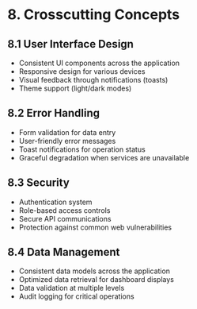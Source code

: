 # 8. Crosscutting Concepts

## 8.1 User Interface Design

- Consistent UI components across the application
- Responsive design for various devices
- Visual feedback through notifications (toasts)
- Theme support (light/dark modes)

## 8.2 Error Handling

- Form validation for data entry
- User-friendly error messages
- Toast notifications for operation status
- Graceful degradation when services are unavailable

## 8.3 Security

- Authentication system
- Role-based access controls
- Secure API communications
- Protection against common web vulnerabilities

## 8.4 Data Management

- Consistent data models across the application
- Optimized data retrieval for dashboard displays
- Data validation at multiple levels
- Audit logging for critical operations
